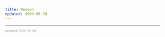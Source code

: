 ```yaml
---
title: Reason
updated: 9999-99-99
---
```



---

<sup><sub><font color="#a6a6a6">updated: 9999-99-99</font></sub></sup>